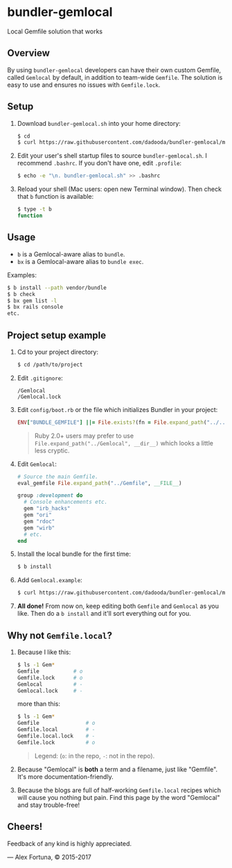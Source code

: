 bundler-gemlocal
================

Local Gemfile solution that works

Overview
--------

By using `bundler-gemlocal` developers can have their own custom Gemfile, called `Gemlocal` by default, in addition to team-wide `Gemfile`. The solution is easy to use and ensures no issues with `Gemfile.lock`.

Setup
-----

1. Download `bundler-gemlocal.sh` into your home directory:

    ```sh
    $ cd
    $ curl https://raw.githubusercontent.com/dadooda/bundler-gemlocal/master/bundler-gemlocal.sh -O
    ```

2. Edit your user's shell startup files to source `bundler-gemlocal.sh`. I recommend `.bashrc`. If you don't have one, edit `.profile`:

    ```sh
    $ echo -e "\n. bundler-gemlocal.sh" >> .bashrc
    ```

3. Reload your shell (Mac users: open new Terminal window). Then check that `b` function is available:

    ```sh
    $ type -t b
    function
    ```

Usage
-----

* `b` is a Gemlocal-aware alias to `bundle`.
* `bx` is a Gemlocal-aware alias to `bundle exec`.

Examples:

```sh
$ b install --path vendor/bundle
$ b check
$ bx gem list -l
$ bx rails console
etc.
```

Project setup example
---------------------

1. Cd to your project directory:

    ```sh
    $ cd /path/to/project
    ```

2. Edit `.gitignore`:

    ```
    /Gemlocal
    /Gemlocal.lock
    ```

3. Edit `config/boot.rb` or the file which initializes Bundler in your project:

    ```ruby
    ENV["BUNDLE_GEMFILE"] ||= File.exists?(fn = File.expand_path("../../Gemlocal", __FILE__)) ? fn : File.expand_path("../../Gemfile", __FILE__)
    ```

    > Ruby 2.0+ users may prefer to use `File.expand_path("../Gemlocal", __dir__)` which looks a little less cryptic.

4. Edit `Gemlocal`:

    ```ruby
    # Source the main Gemfile.
    eval_gemfile File.expand_path("../Gemfile", __FILE__)

    group :development do
      # Console enhancements etc.
      gem "irb_hacks"
      gem "ori"
      gem "rdoc"
      gem "wirb"
      # etc.
    end
    ```

5. Install the local bundle for the first time:

    ```sh
    $ b install
    ```

6. Add `Gemlocal.example`:

    ```sh
    $ curl https://raw.githubusercontent.com/dadooda/bundler-gemlocal/master/Gemlocal.example -O
    ```

7. **All done!** From now on, keep editing both `Gemfile` and `Gemlocal` as you like. Then do a `b install` and it'll sort everything out for you.


Why not `Gemfile.local`?
------------------------

1. Because I like this:

    ```sh
    $ ls -1 Gem*
    Gemfile           # o
    Gemfile.lock      # o
    Gemlocal          # -
    Gemlocal.lock     # -
    ```

    more than this:

    ```sh
    $ ls -1 Gem*
    Gemfile               # o
    Gemfile.local         # -
    Gemfile.local.lock    # -
    Gemfile.lock          # o
    ```

    > Legend: (`o`: in the repo, `-`: not in the repo).

2. Because "Gemlocal" is **both** a term and a filename, just like "Gemfile". It's more documentation-friendly.
3. Because the blogs are full of half-working `Gemfile.local` recipes which will cause you nothing but pain. Find this page by the word "Gemlocal" and stay trouble-free!

Cheers!
-------

Feedback of any kind is highly appreciated.

&mdash; Alex Fortuna, &copy; 2015-2017
